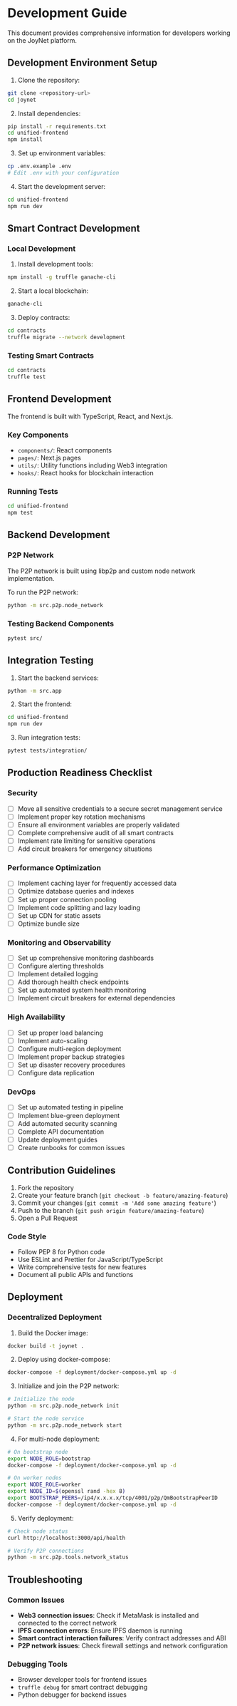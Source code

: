 # Development Guide

This document provides comprehensive information for developers working on the JoyNet platform.

## Development Environment Setup

1. Clone the repository:
```bash
git clone <repository-url>
cd joynet
```

2. Install dependencies:
```bash
pip install -r requirements.txt
cd unified-frontend
npm install
```

3. Set up environment variables:
```bash
cp .env.example .env
# Edit .env with your configuration
```

4. Start the development server:
```bash
cd unified-frontend
npm run dev
```

## Smart Contract Development

### Local Development
1. Install development tools:
```bash
npm install -g truffle ganache-cli
```

2. Start a local blockchain:
```bash
ganache-cli
```

3. Deploy contracts:
```bash
cd contracts
truffle migrate --network development
```

### Testing Smart Contracts
```bash
cd contracts
truffle test
```

## Frontend Development

The frontend is built with TypeScript, React, and Next.js.

### Key Components
- `components/`: React components
- `pages/`: Next.js pages
- `utils/`: Utility functions including Web3 integration
- `hooks/`: React hooks for blockchain interaction

### Running Tests
```bash
cd unified-frontend
npm test
```

## Backend Development

### P2P Network
The P2P network is built using libp2p and custom node network implementation.

To run the P2P network:
```bash
python -m src.p2p.node_network
```

### Testing Backend Components
```bash
pytest src/
```

## Integration Testing

1. Start the backend services:
```bash
python -m src.app
```

2. Start the frontend:
```bash
cd unified-frontend
npm run dev
```

3. Run integration tests:
```bash
pytest tests/integration/
```

## Production Readiness Checklist

### Security
- [ ] Move all sensitive credentials to a secure secret management service
- [ ] Implement proper key rotation mechanisms
- [ ] Ensure all environment variables are properly validated
- [ ] Complete comprehensive audit of all smart contracts
- [ ] Implement rate limiting for sensitive operations
- [ ] Add circuit breakers for emergency situations

### Performance Optimization
- [ ] Implement caching layer for frequently accessed data
- [ ] Optimize database queries and indexes
- [ ] Set up proper connection pooling
- [ ] Implement code splitting and lazy loading
- [ ] Set up CDN for static assets
- [ ] Optimize bundle size

### Monitoring and Observability
- [ ] Set up comprehensive monitoring dashboards
- [ ] Configure alerting thresholds
- [ ] Implement detailed logging
- [ ] Add thorough health check endpoints
- [ ] Set up automated system health monitoring
- [ ] Implement circuit breakers for external dependencies

### High Availability
- [ ] Set up proper load balancing
- [ ] Implement auto-scaling
- [ ] Configure multi-region deployment
- [ ] Implement proper backup strategies
- [ ] Set up disaster recovery procedures
- [ ] Configure data replication

### DevOps
- [ ] Set up automated testing in pipeline
- [ ] Implement blue-green deployment
- [ ] Add automated security scanning
- [ ] Complete API documentation
- [ ] Update deployment guides
- [ ] Create runbooks for common issues

## Contribution Guidelines

1. Fork the repository
2. Create your feature branch (`git checkout -b feature/amazing-feature`)
3. Commit your changes (`git commit -m 'Add some amazing feature'`)
4. Push to the branch (`git push origin feature/amazing-feature`)
5. Open a Pull Request

### Code Style
- Follow PEP 8 for Python code
- Use ESLint and Prettier for JavaScript/TypeScript
- Write comprehensive tests for new features
- Document all public APIs and functions

## Deployment

### Decentralized Deployment
1. Build the Docker image:
```bash
docker build -t joynet .
```

2. Deploy using docker-compose:
```bash
docker-compose -f deployment/docker-compose.yml up -d
```

3. Initialize and join the P2P network:
```bash
# Initialize the node
python -m src.p2p.node_network init

# Start the node service
python -m src.p2p.node_network start
```

4. For multi-node deployment:
```bash
# On bootstrap node
export NODE_ROLE=bootstrap
docker-compose -f deployment/docker-compose.yml up -d

# On worker nodes
export NODE_ROLE=worker
export NODE_ID=$(openssl rand -hex 8)
export BOOTSTRAP_PEERS=/ip4/x.x.x.x/tcp/4001/p2p/QmBootstrapPeerID
docker-compose -f deployment/docker-compose.yml up -d
```

5. Verify deployment:
```bash
# Check node status
curl http://localhost:3000/api/health

# Verify P2P connections
python -m src.p2p.tools.network_status
```

## Troubleshooting

### Common Issues
- **Web3 connection issues**: Check if MetaMask is installed and connected to the correct network
- **IPFS connection errors**: Ensure IPFS daemon is running
- **Smart contract interaction failures**: Verify contract addresses and ABI
- **P2P network issues**: Check firewall settings and network configuration

### Debugging Tools
- Browser developer tools for frontend issues
- `truffle debug` for smart contract debugging
- Python debugger for backend issues